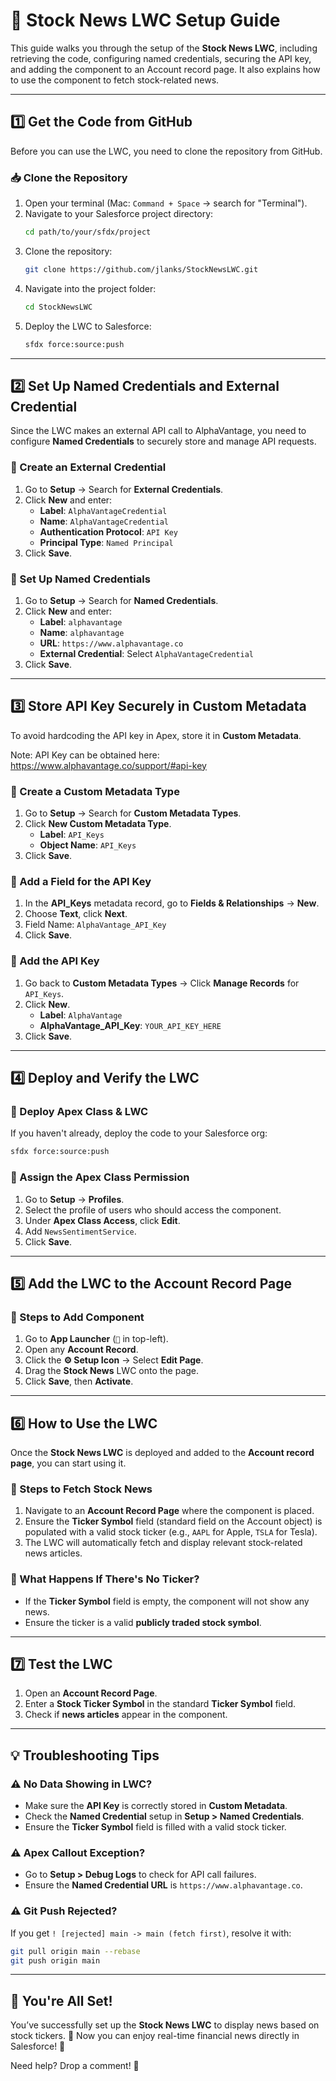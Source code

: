
# **📘 Stock News LWC Setup Guide**  

This guide walks you through the setup of the **Stock News LWC**, including retrieving the code, configuring named credentials, securing the API key, and adding the component to an Account record page. It also explains how to use the component to fetch stock-related news.  

---

## **1️⃣ Get the Code from GitHub**  
Before you can use the LWC, you need to clone the repository from GitHub.  

### **📥 Clone the Repository**  
1. Open your terminal (Mac: `Command + Space` → search for "Terminal").  
2. Navigate to your Salesforce project directory:  
   ```bash
   cd path/to/your/sfdx/project
   ```
3. Clone the repository:  
   ```bash
   git clone https://github.com/jlanks/StockNewsLWC.git
   ```
4. Navigate into the project folder:  
   ```bash
   cd StockNewsLWC
   ```
5. Deploy the LWC to Salesforce:  
   ```bash
   sfdx force:source:push
   ```

---

## **2️⃣ Set Up Named Credentials and External Credential**  
Since the LWC makes an external API call to AlphaVantage, you need to configure **Named Credentials** to securely store and manage API requests.  

### **🔹 Create an External Credential**  
1. Go to **Setup** → Search for **External Credentials**.  
2. Click **New** and enter:  
   - **Label**: `AlphaVantageCredential`  
   - **Name**: `AlphaVantageCredential`  
   - **Authentication Protocol**: `API Key`  
   - **Principal Type**: `Named Principal`  
3. Click **Save**.  

### **🔹 Set Up Named Credentials**  
1. Go to **Setup** → Search for **Named Credentials**.  
2. Click **New** and enter:  
   - **Label**: `alphavantage`  
   - **Name**: `alphavantage`  
   - **URL**: `https://www.alphavantage.co`  
   - **External Credential**: Select `AlphaVantageCredential`  
3. Click **Save**.  

---

## **3️⃣ Store API Key Securely in Custom Metadata**  
To avoid hardcoding the API key in Apex, store it in **Custom Metadata**.  

Note: API Key can be obtained here: https://www.alphavantage.co/support/#api-key

### **🔹 Create a Custom Metadata Type**  
1. Go to **Setup** → Search for **Custom Metadata Types**.  
2. Click **New Custom Metadata Type**.  
   - **Label**: `API_Keys`  
   - **Object Name**: `API_Keys`  
3. Click **Save**.  

### **🔹 Add a Field for the API Key**  
1. In the **API_Keys** metadata record, go to **Fields & Relationships** → **New**.  
2. Choose **Text**, click **Next**.  
3. Field Name: `AlphaVantage_API_Key`  
4. Click **Save**.  

### **🔹 Add the API Key**  
1. Go back to **Custom Metadata Types** → Click **Manage Records** for `API_Keys`.  
2. Click **New**.  
   - **Label**: `AlphaVantage`  
   - **AlphaVantage_API_Key**: `YOUR_API_KEY_HERE`  
3. Click **Save**.  

---

## **4️⃣ Deploy and Verify the LWC**  
### **🔹 Deploy Apex Class & LWC**  
If you haven't already, deploy the code to your Salesforce org:  
```bash
sfdx force:source:push
```

### **🔹 Assign the Apex Class Permission**  
1. Go to **Setup** → **Profiles**.  
2. Select the profile of users who should access the component.  
3. Under **Apex Class Access**, click **Edit**.  
4. Add `NewsSentimentService`.  
5. Click **Save**.  

---

## **5️⃣ Add the LWC to the Account Record Page**  
### **🔹 Steps to Add Component**  
1. Go to **App Launcher** (`🔎` in top-left).  
2. Open any **Account Record**.  
3. Click the **⚙️ Setup Icon** → Select **Edit Page**.  
4. Drag the **Stock News** LWC onto the page.  
5. Click **Save**, then **Activate**.  

---

## **6️⃣ How to Use the LWC**  
Once the **Stock News LWC** is deployed and added to the **Account record page**, you can start using it.  

### **🔹 Steps to Fetch Stock News**  
1. Navigate to an **Account Record Page** where the component is placed.  
2. Ensure the **Ticker Symbol** field (standard field on the Account object) is populated with a valid stock ticker (e.g., `AAPL` for Apple, `TSLA` for Tesla).  
3. The LWC will automatically fetch and display relevant stock-related news articles.  

### **🔹 What Happens If There's No Ticker?**  
- If the **Ticker Symbol** field is empty, the component will not show any news.  
- Ensure the ticker is a valid **publicly traded stock symbol**.  

---

## **7️⃣ Test the LWC**  
1. Open an **Account Record Page**.  
2. Enter a **Stock Ticker Symbol** in the standard **Ticker Symbol** field.  
3. Check if **news articles** appear in the component.  

---

## **💡 Troubleshooting Tips**  
### **⚠️ No Data Showing in LWC?**  
- Make sure the **API Key** is correctly stored in **Custom Metadata**.  
- Check the **Named Credential** setup in **Setup > Named Credentials**.  
- Ensure the **Ticker Symbol** field is filled with a valid stock ticker.  

### **⚠️ Apex Callout Exception?**  
- Go to **Setup > Debug Logs** to check for API call failures.  
- Ensure the **Named Credential URL** is `https://www.alphavantage.co`.  

### **⚠️ Git Push Rejected?**  
If you get `! [rejected] main -> main (fetch first)`, resolve it with:  
```bash
git pull origin main --rebase
git push origin main
```

---

## **🎉 You're All Set!**  
You’ve successfully set up the **Stock News LWC** to display news based on stock tickers. 🚀 Now you can enjoy real-time financial news directly in Salesforce! 🎯  

Need help? Drop a comment! 💬